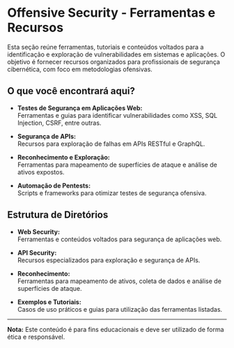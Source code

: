 # Offensive Security - Ferramentas e Recursos

Esta seção reúne ferramentas, tutoriais e conteúdos voltados para a identificação e exploração de vulnerabilidades em sistemas e aplicações. O objetivo é fornecer recursos organizados para profissionais de segurança cibernética, com foco em metodologias ofensivas.

## O que você encontrará aqui?

- **Testes de Segurança em Aplicações Web:**  
  Ferramentas e guias para identificar vulnerabilidades como XSS, SQL Injection, CSRF, entre outras.

- **Segurança de APIs:**  
  Recursos para exploração de falhas em APIs RESTful e GraphQL.

- **Reconhecimento e Exploração:**  
  Ferramentas para mapeamento de superfícies de ataque e análise de ativos expostos.

- **Automação de Pentests:**  
  Scripts e frameworks para otimizar testes de segurança ofensiva.

## Estrutura de Diretórios

- **Web Security:**  
  Ferramentas e conteúdos voltados para segurança de aplicações web.

- **API Security:**  
  Recursos especializados para exploração e segurança de APIs.

- **Reconhecimento:**  
  Ferramentas para mapeamento de ativos, coleta de dados e análise de superfícies de ataque.

- **Exemplos e Tutoriais:**  
  Casos de uso práticos e guias para utilização das ferramentas listadas.

---

**Nota:** Este conteúdo é para fins educacionais e deve ser utilizado de forma ética e responsável.

